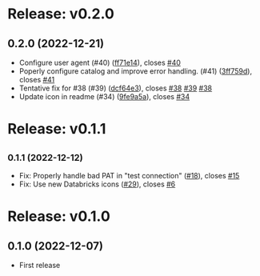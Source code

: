 # Release: v0.2.0

## 0.2.0 (2022-12-21)

-   Configure user agent (#40) ([ff71e14](https://github.com/databricks/sqltools-databricks-driver/commit/ff71e14)), closes [#40](https://github.com/databricks/sqltools-databricks-driver/issues/40)
-   Poperly configure catalog and improve error handling. (#41) ([3ff759d](https://github.com/databricks/sqltools-databricks-driver/commit/3ff759d)), closes [#41](https://github.com/databricks/sqltools-databricks-driver/issues/41)
-   Tentative fix for #38 (#39) ([dcf64e3](https://github.com/databricks/sqltools-databricks-driver/commit/dcf64e3)), closes [#38](https://github.com/databricks/sqltools-databricks-driver/issues/38) [#39](https://github.com/databricks/sqltools-databricks-driver/issues/39) [#38](https://github.com/databricks/sqltools-databricks-driver/issues/38)
-   Update icon in readme (#34) ([9fe9a5a](https://github.com/databricks/sqltools-databricks-driver/commit/9fe9a5a)), closes [#34](https://github.com/databricks/sqltools-databricks-driver/issues/34)

# Release: v0.1.1

## <small>0.1.1 (2022-12-12)</small>

-   Fix: Properly handle bad PAT in "test connection" ([#18](https://github.com/databricks/sqltools-databricks-driver/issues/18)), closes [#15](https://github.com/databricks/sqltools-databricks-driver/issues/15)
-   Fix: Use new Databricks icons ([#29](https://github.com/databricks/sqltools-databricks-driver/issues/29)), closes [#6](https://github.com/databricks/sqltools-databricks-driver/issues/6)

# Release: v0.1.0

## 0.1.0 (2022-12-07)

-   First release
